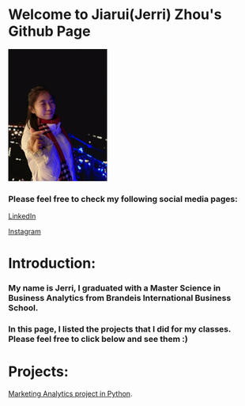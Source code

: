 # Welcome to Jiarui(Jerri) Zhou's Github Page
<img src="https://github.com/jerrizhou/jerrizhou.github.io/blob/main/images/WeChat%20Image_20201014133420.jpg" width="200">

### Please feel free to check my following social media pages:

[LinkedIn](https://www.linkedin.com/in/jiarui-zhou/) 

[Instagram](https://www.instagram.com/zhoujerri/)

# Introduction:

### My name is Jerri, I graduated with a Master Science in Business Analytics from Brandeis International Business School. 
### In this page, I listed the projects that I did for my classes. Please feel free to click below and see them :)




# Projects:

[Marketing Analytics project in Python](https://github.com/jerrizhou/Marketing-Analytics-IMDB).
